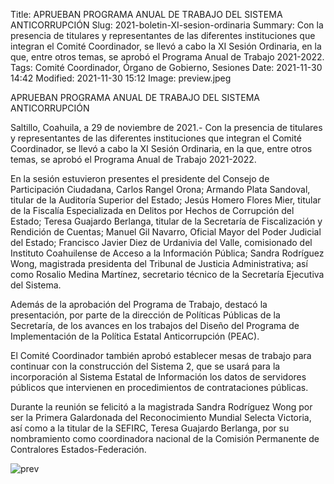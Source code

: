 Title: APRUEBAN PROGRAMA ANUAL DE TRABAJO DEL SISTEMA ANTICORRUPCIÓN
Slug: 2021-boletin-XI-sesion-ordinaria
Summary: Con la presencia de titulares y representantes de las diferentes instituciones que integran el Comité Coordinador, se llevó a cabo la XI Sesión Ordinaria, en la que, entre otros temas, se aprobó el Programa Anual de Trabajo 2021-2022.
Tags: Comité Coordinador, Órgano de Gobierno, Sesiones
Date: 2021-11-30 14:42
Modified: 2021-11-30 15:12
Image: preview.jpeg



APRUEBAN PROGRAMA ANUAL DE TRABAJO DEL SISTEMA ANTICORRUPCIÓN
 
Saltillo, Coahuila, a 29 de noviembre de 2021.- Con la presencia de titulares y representantes de las diferentes instituciones que integran el Comité Coordinador, se llevó a cabo la XI Sesión Ordinaria, en la que, entre otros temas, se aprobó el Programa Anual de Trabajo 2021-2022.

En la sesión estuvieron presentes el presidente del Consejo de Participación Ciudadana, Carlos Rangel Orona; Armando Plata Sandoval, titular de la Auditoría Superior del Estado; Jesús Homero Flores Mier, titular de la Fiscalía Especializada en Delitos por Hechos de Corrupción del Estado; Teresa Guajardo Berlanga, titular de la Secretaría de Fiscalización y Rendición de Cuentas; Manuel Gil Navarro, Oficial Mayor del Poder Judicial del Estado; Francisco Javier Diez de Urdanivia del Valle, comisionado del Instituto Coahuilense de Acceso a la Información Pública; Sandra Rodríguez Wong, magistrada presidenta del Tribunal de Justicia Administrativa; así como Rosalio Medina Martínez, secretario técnico de la Secretaría Ejecutiva del Sistema.

Además de la aprobación del Programa de Trabajo, destacó la presentación, por parte de la dirección de Políticas Públicas de la Secretaría, de los avances en los trabajos del Diseño del Programa de Implementación de la Política Estatal Anticorrupción (PEAC). 

El Comité Coordinador también aprobó establecer mesas de trabajo para continuar con la construcción del Sistema 2, que se usará para la incorporación al Sistema Estatal de Información los datos de servidores públicos que intervienen en procedimientos de contrataciones públicas. 

Durante la reunión se felicitó a la magistrada Sandra Rodríguez Wong por ser la Primera Galardonada del Reconocimiento Mundial Selecta Victoria, así como a la titular de la SEFIRC, Teresa Guajardo Berlanga, por su nombramiento como coordinadora nacional de la Comisión Permanente de Contralores Estados-Federación. 

<img class="img-fluid" src="preview.jpeg" alt="prev">